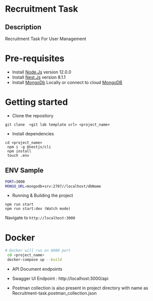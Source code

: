# Recruitment Task

## Description

Recruitment Task For User Management

# Pre-requisites
- Install [Node.Js](https://nodejs.org/en/) version 12.0.0
- Install [Nest.Js](https://docs.nestjs.com/first-steps) version 8.1.1
- Install [MongoDb](https://docs.mongodb.com/) Locally or connect to cloud [MongoDB](https://account.mongodb.com/account/login?n=%2Fv2%2F61409752355aae578bdee77f&nextHash=%23clusters)

# Getting started
- Clone the repository
```
git clone  <git lab template url> <project_name>
```
- Install dependencies
 
```
cd <project_name>
 npm i -g @nestjs/cli
 npm install
 touch .env
```


## ENV Sample 
```bash
PORT=3000
MONGO_URL=mongodb+srv:2707//localhost/dbName

```
- Running & Building the project
```
npm run start
npm run start:dev (Watch mode)
```
  Navigate to `http://localhost:3000`

# Docker

```bash
# Docker will run on 8080 port
 cd <project_name>
 docker-compose up --build

```

- API Document endpoints

 - Swagger UI Endpoint : http://localhost:3000/api 
 - Postman collection is also present in project directory with name as Recruitment-task.postman_collection.json
